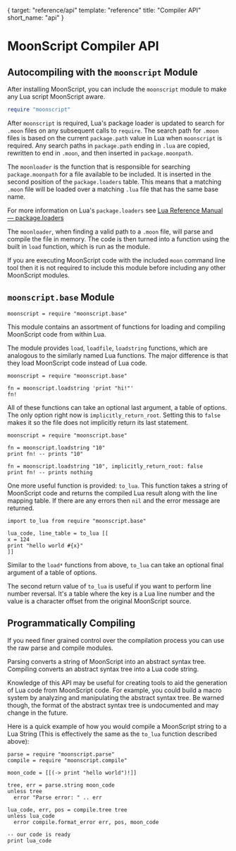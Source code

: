 {
  target: "reference/api"
  template: "reference"
  title: "Compiler API"
  short_name: "api"
}

# MoonScript Compiler API

## Autocompiling with the `moonscript` Module

After installing MoonScript, you can include the `moonscript` module to make
any Lua script MoonScript aware.

```lua
require "moonscript"
```

After `moonscript` is required, Lua's package loader is updated to search for
`.moon` files on any subsequent calls to `require`. The search path for `.moon`
files is based on the current `package.path` value in Lua when `moonscript` is
required. Any search paths in `package.path` ending in `.lua` are copied,
rewritten to end in `.moon`, and then inserted in `package.moonpath`.

The `moonloader` is the function that is responsible for searching
`package.moonpath` for a file available to be included. It is inserted in the
second position of the `package.loaders` table. This means that a matching `.moon` file
will be loaded over a matching `.lua` file that has the same base name.

For more information on Lua's `package.loaders` see [Lua Reference Manual
&mdash;
package.loaders](http://www.lua.org/manual/5.1/manual.html#pdf-package.loaders)

The `moonloader`, when finding a valid path to a `.moon` file, will parse and
compile the file in memory. The code is then turned into a function using the
built in `load` function, which is run as the module.

If you are executing MoonScript code with the included `moon` command line tool
then it is not required to include this module before including any other
MoonScript modules.

## `moonscript.base` Module

```moononly
moonscript = require "moonscript.base"
```

This module contains an assortment of functions for loading and compiling
MoonScript code from within Lua.

The module provides `load`, `loadfile`, `loadstring` functions, which are
analogous to the similarly named Lua functions. The major difference is that
they load MoonScript code instead of Lua code.


```moononly
moonscript = require "moonscript.base"

fn = moonscript.loadstring 'print "hi!"'
fn!
```

All of these functions can take an optional last argument, a table of options.
The only option right now is `implicitly_return_root`. Setting this to `false`
makes it so the file does not implicitly return its last statement.


```moononly
moonscript = require "moonscript.base"

fn = moonscript.loadstring "10"
print fn! -- prints "10"

fn = moonscript.loadstring "10", implicitly_return_root: false
print fn! -- prints nothing
```

One more useful function is provided: `to_lua`. This function takes a string of
MoonScript code and returns the compiled Lua result along with the line mapping
table. If there are any errors then `nil` and the error message are returned.


```moononly
import to_lua from require "moonscript.base"

lua_code, line_table = to_lua [[
x = 124
print "hello world #{x}"
]]
```

Similar to the `load*` functions from above, `to_lua` can take an optional
final argument of a table of options.

The second return value of `to_lua` is useful if you want to perform line
number reversal. It's a table where the key is a Lua line number and the value
is a character offset from the original MoonScript source.

## Programmatically Compiling

If you need finer grained control over the compilation process you can use the
raw parse and compile modules.

Parsing converts a string of MoonScript into an abstract syntax tree. Compiling
converts an abstract syntax tree into a Lua code string.

Knowledge of this API may be useful for creating tools to aid the generation of
Lua code from MoonScript code. For example, you could build a macro system by
analyzing and manipulating the abstract syntax tree. Be warned though, the
format of the abstract syntax tree is undocumented and may change in the
future.

Here is a quick example of how you would compile a MoonScript string to a Lua
String (This is effectively the same as the `to_lua` function described above):

```moononly
parse = require "moonscript.parse"
compile = require "moonscript.compile"

moon_code = [[(-> print "hello world")!]]

tree, err = parse.string moon_code
unless tree
  error "Parse error: " .. err

lua_code, err, pos = compile.tree tree
unless lua_code
  error compile.format_error err, pos, moon_code

-- our code is ready
print lua_code
```
